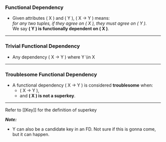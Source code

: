 ### Functional Dependency

- Given attributes \( X \) and \( Y \), \( X -> Y \) means:  
  *for any two tuples, if they agree on \( X \), they must agree on \( Y \).*  
  We say **\( Y \) is functionally dependent on \( X \)**.
---
### Trivial Functional Dependency
-  Any dependency ( X -> Y ) where Y \in X
---

### Troublesome Functional Dependency

- A functional dependency \( X -> Y \) is considered **troublesome** when:
  - \( X -> Y \),
  - and **\( X \) is not a superkey**.

---
Refer to [[Key]] for the definition of superkey


***Note:***
- Y can also be a candidate key in an FD. Not sure if this is gonna come, but it can happen.